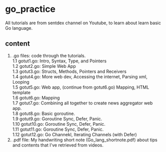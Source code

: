 # go_practice<br/>
All tutorials are from sentdex channel on Youtube, to learn about learn basic Go language.<br/>
## content<br/>
1. .go files: code through the tutorials.<br/>
  1.1 gotut1.go: Intro, Syntax, Type, and Pointers<br/>
  1.2 gotut2.go: Simple Web App<br/>
  1.3 gotut3.go: Structs, Methods, Pointers and Receivers<br/>
  1.4 gotut4.go: More web dev, Accessing the internet, Parsing xml, Looping<br/>
  1.5 gotut5.go: Web app, (continue from gotut6.go) Mapping, HTML template<br/>
  1.6 gotut6.go: Mapping<br/>
  1.7 gotut7.go: Combining all together to create news aggregator web app.<br/>
  1.8 gotut8.go: Basic goroutine.<br/>
  1.9 gotut9.go: Goroutine Sync, Defer, Panic.<br/>
  1.10 gotut10.go: Goroutine Sync, Defer, Panic.<br/>
  1.11 gotut11.go: Goroutine Sync, Defer, Panic.<br/>
  1.12 gotut12.go: Go Channekl, Iterating Channels (with Defer)<br/>
2. .pdf file: My handwriting short note (Go_lang_shortnote.pdf) about tips and contents that I've retrieved from videos.
